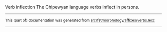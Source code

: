 Verb inflection
The Chipewyan language verbs inflect in persons.

* * *

<small>This (part of) documentation was generated from [src/fst/morphology/affixes/verbs.lexc](https://github.com/giellalt/lang-chp/blob/main/src/fst/morphology/affixes/verbs.lexc)</small>

---

